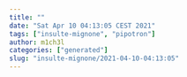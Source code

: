 ```yaml
---
title: ""
date: "Sat Apr 10 04:13:05 CEST 2021"
tags: ["insulte-mignone", "pipotron"]
author: m1ch3l
categories: ["generated"]
slug: "insulte-mignone/2021-04-10-04:13:05"
---
```




